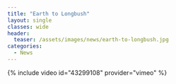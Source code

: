 ```yaml
---
title: "Earth to Longbush"
layout: single
classes: wide
header:
  teaser: /assets/images/news/earth-to-longbush.jpg
categories:
  - News
---
```


{% include video id="43299108" provider="vimeo" %}
